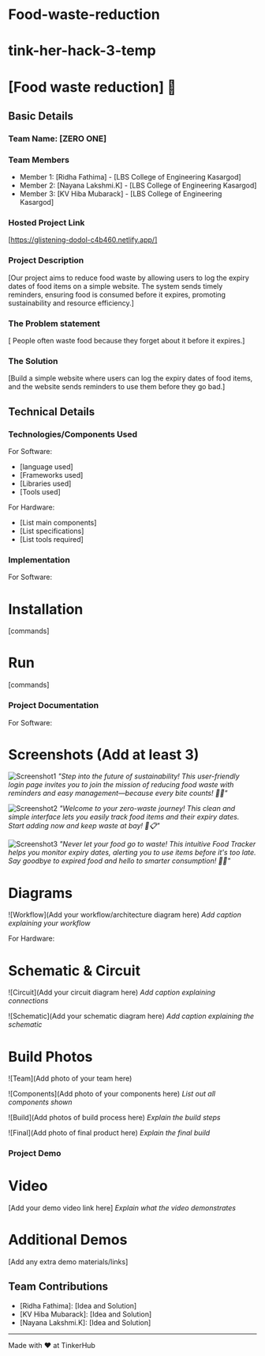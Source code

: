 # Food-waste-reduction
# tink-her-hack-3-temp
# [Food waste reduction] 🎯


## Basic Details
### Team Name: [ZERO ONE]


### Team Members
- Member 1: [Ridha Fathima] - [LBS College of Engineering Kasargod]
- Member 2: [Nayana Lakshmi.K] - [LBS College of Engineering Kasargod]
- Member 3: [KV Hiba Mubarack] - [LBS College of Engineering Kasargod]

### Hosted Project Link
[https://glistening-dodol-c4b460.netlify.app/]

### Project Description
[Our project aims to reduce food waste by allowing users to log the expiry dates of food items on a simple website. The system sends timely reminders, ensuring food is consumed before it expires, promoting sustainability and resource efficiency.]

### The Problem statement
[ People often waste food because they forget about it before it expires.]

### The Solution
[Build a simple website where users can log the expiry dates of food items, and the website sends reminders to use them before they go bad.]

## Technical Details
### Technologies/Components Used
For Software:
- [language used]
- [Frameworks used]
- [Libraries used]
- [Tools used]

For Hardware:
- [List main components]
- [List specifications]
- [List tools required]

### Implementation
For Software:
# Installation
[commands]

# Run
[commands]

### Project Documentation
For Software:

# Screenshots (Add at least 3)
![Screenshot1](<img width="686" alt="image" src="https://github.com/user-attachments/assets/9e202023-bc7c-49b3-abe6-5329714365c2" />
)
*"Step into the future of sustainability! This user-friendly login page invites you to join the mission of reducing food waste with reminders and easy management—because every bite counts! 🍕✨"*

![Screenshot2](<img width="649" alt="image" src="https://github.com/user-attachments/assets/573f5fab-a815-4719-b309-51dd6a95c6ba" />
)
*"Welcome to your zero-waste journey! This clean and simple interface lets you easily track food items and their expiry dates. Start adding now and keep waste at bay! 🌱📋"*

![Screenshot3](<img width="647" alt="Screenshot 2025-01-26 090344" src="https://github.com/user-attachments/assets/92014178-8e97-4b2f-81c6-188c163bcbae" />
)
*"Never let your food go to waste! This intuitive Food Tracker helps you monitor expiry dates, alerting you to use items before it's too late. Say goodbye to expired food and hello to smarter consumption! 🛒✨"*

# Diagrams
![Workflow](Add your workflow/architecture diagram here)
*Add caption explaining your workflow*

For Hardware:

# Schematic & Circuit
![Circuit](Add your circuit diagram here)
*Add caption explaining connections*

![Schematic](Add your schematic diagram here)
*Add caption explaining the schematic*

# Build Photos
![Team](Add photo of your team here)


![Components](Add photo of your components here)
*List out all components shown*

![Build](Add photos of build process here)
*Explain the build steps*

![Final](Add photo of final product here)
*Explain the final build*

### Project Demo
# Video
[Add your demo video link here]
*Explain what the video demonstrates*

# Additional Demos
[Add any extra demo materials/links]

## Team Contributions
- [Ridha Fathima]: [Idea and Solution]
- [KV Hiba Mubarack]: [Idea and Solution]
- [Nayana Lakshmi.K]: [Idea and Solution]

---
Made with ❤️ at TinkerHub
